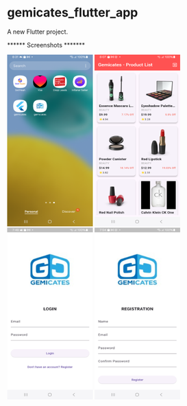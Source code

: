 # gemicates_flutter_app

A new Flutter project.

****** Screenshots *******

<img src="assets/appIcon.png" alt="App screenshot" width="200" height="400">

<img src="assets/homepage.png" alt="App screenshot" width="200" height="400">

<img src="assets/login.png" alt="App screenshot" width="200" height="400">

<img src="assets/registration.png" alt="App screenshot" width="200" height="400">




